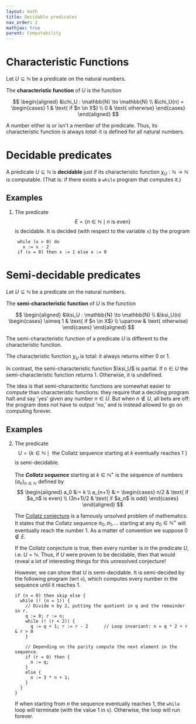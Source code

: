 ```yaml
---
layout: math
title: Decidable predicates
nav_order: 2
mathjax: true
parent: Computability
---
```


# Characteristic Functions

Let $U \subseteq \mathbb{N}$ be a predicate on the natural numbers.

The __characteristic function__ of $U$ is the function

$$
  \begin{aligned}
  &\chi_U : \mathbb{N} \to \mathbb{N} \\
  &\chi_U(n) =
    \begin{cases}
      1 & \text{ if $n \in X$} \\
      0 & \text{ otherwise}
    \end{cases}
  \end{aligned}
$$

A number either is or isn't a member of the predicate. Thus, its
characteristic function is always _total_: it is defined for all natural
numbers.

# Decidable predicates

A predicate $U \subseteq \mathbb{N}$ is __decidable__ just if its
characteristic function $\chi_U : \mathbb{N} \to \mathbb{N}$ is computable.
(That is: if there exists a `while` program that computes it.)

## Examples

1. The predicate
   $$
     E = \{ n \in \mathbb{N} \mid n \text{ is even} \}
   $$
   is decidable. It is decided (with respect to the variable $\texttt{x}$) by
   the program
   ```
    while (x > 0) do
      x := x - 2
    if (x = 0) then x := 1 else x := 0 
   ```

# Semi-decidable predicates

Let $U \subseteq \mathbb{N}$ be a predicate on the natural numbers.

The __semi-characteristic function__ of $U$ is the function

$$
  \begin{aligned}
  &\ksi_U : \mathbb{N} \to \mathbb{N} \\
  &\ksi_U(n)
    \begin{cases}
      \simeq 1 & \text{ if $n \in X$} \\
      \uparrow & \text{ otherwise}
    \end{cases}
  \end{aligned}
$$

The semi-characteristic function of a predicate $U$ is different to the
characteristic function.

The characteristic function $\chi_U$ is total: it always returns either $0$
or $1$.

In contrast, the semi-characteristic function $\ksi_U$ is partial. If $n \in
U$ the semi-characteristic function returns $1$. Otherwise, it is undefined.

The idea is that semi-characteritic functions are somewhat easier to compute
than characteristic functions: they require that a deciding program halt and
say 'yes' given any number $n \in U$. But when $n \not\in U$, all bets are
off: the program does not have to output 'no,' and is instead allowed to go
on computing forever.
## Examples

2.  The predicate
    $$
      U = \{ k \in \mathbb{N} \mid \text{ the Collatz sequence starting at $k$ eventually reaches 1 } \}
    $$
    is semi-decidable.

    The ___Collatz sequence___ starting at $k \in \mathbb{N}^+$ is the
    sequence of numbers $(a_n)_{n \in \mathbb{N}}$ defined by
    $$
    \begin{aligned}
      a_0 &:= k \\
      a_{n+1} &:= \begin{cases}
        n/2      & \text{ if $a_n$ is even} \\
        (3n+1)/2 & \text{ if $a_n$ is odd}
      \end{cases}
    \end{aligned}
    $$

    The [Collatz
    conjecture](https://en.wikipedia.org/wiki/Collatz_conjecture) is a
    famously unsolved problem of mathematics. It states that the Collatz
    sequence $a_0, a_1, \dots$ starting at any $a_0 \in \mathbb{N}^+$ will
    eventually reach the number $1$. As a matter of convention we suppose $0
    \not\in E$.

    If the Collatz conjecture is true, then every number is in the predicate
    $U$, i.e. $U = \mathbb{N}$. Thus, if $U$ were proven to be decidable,
    then that would reveal a lot of interesting things for this unresolved
    conjecture!

    However, we can show that $U$ is semi-decidable. It is semi-decided by
    the following program (wrt `n`), which computes every number in the
    sequence until it reaches $1$.
    ```
    if (n = 0) then skip else {
      while (! (n = 1)) {
        // Divide n by 2, putting the quotient in q and the remainder in r.
        q := 0; r := n;
        while (! (r < 2)) {
          q := q + 1; r := r - 2      // Loop invariant: n = q * 2 + r & r > 0
        }

        // Depending on the parity compute the next element in the sequence.
        if (r = 0) then {
          n := q;
        }
        else {
          n := 3 * n + 1;
        }
      }
    }
    ```
    If when starting from $n$ the sequence eventually reaches $1$, the
    `while` loop will terminate (with the value $1$ in `n`). Otherwise, the
    loop will run forever.
